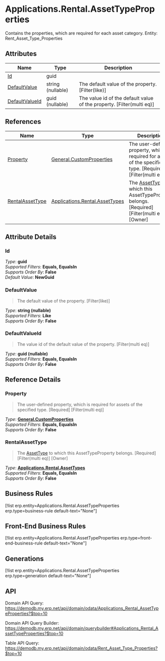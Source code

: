 # Applications.Rental.AssetTypeProperties

Contains the properties, which are required for each asset category. Entity: Rent_Asset_Type_Properties

## Attributes

| Name | Type | Description |
| ---- | ---- | --- |
| [Id](Applications.Rental.AssetTypeProperties.md#Id) | guid |  
| [DefaultValue](Applications.Rental.AssetTypeProperties.md#DefaultValue) | string (nullable) | The default value of the property. [Filter(like)] 
| [DefaultValueId](Applications.Rental.AssetTypeProperties.md#DefaultValueId) | guid (nullable) | The value id of the default value of the property. [Filter(multi eq)] 

## References

| Name | Type | Description |
| ---- | ---- | --- |
| [Property](Applications.Rental.AssetTypeProperties.md#Property) | [General.CustomProperties](General.CustomProperties.md) | The user-defined property, which is required for assets of the specified type. [Required] [Filter(multi eq)] |
| [RentalAssetType](Applications.Rental.AssetTypeProperties.md#RentalAssetType) | [Applications.Rental.AssetTypes](Applications.Rental.AssetTypes.md) | The [AssetType](Applications.Rental.AssetTypes.md) to which this AssetTypeProperty belongs. [Required] [Filter(multi eq)] [Owner] |


## Attribute Details

### Id

_Type_: **guid**  
_Supported Filters_: **Equals, EqualsIn**  
_Supports Order By_: **False**  
_Default Value_: **NewGuid**  

### DefaultValue

> The default value of the property. [Filter(like)]

_Type_: **string (nullable)**  
_Supported Filters_: **Like**  
_Supports Order By_: **False**  

### DefaultValueId

> The value id of the default value of the property. [Filter(multi eq)]

_Type_: **guid (nullable)**  
_Supported Filters_: **Equals, EqualsIn**  
_Supports Order By_: **False**  


## Reference Details

### Property

> The user-defined property, which is required for assets of the specified type. [Required] [Filter(multi eq)]

_Type_: **[General.CustomProperties](General.CustomProperties.md)**  
_Supported Filters_: **Equals, EqualsIn**  
_Supports Order By_: **False**  

### RentalAssetType

> The [AssetType](Applications.Rental.AssetTypes.md) to which this AssetTypeProperty belongs. [Required] [Filter(multi eq)] [Owner]

_Type_: **[Applications.Rental.AssetTypes](Applications.Rental.AssetTypes.md)**  
_Supported Filters_: **Equals, EqualsIn**  
_Supports Order By_: **False**  



## Business Rules

[!list erp.entity=Applications.Rental.AssetTypeProperties erp.type=business-rule default-text="None"]

## Front-End Business Rules

[!list erp.entity=Applications.Rental.AssetTypeProperties erp.type=front-end-business-rule default-text="None"]

## Generations

[!list erp.entity=Applications.Rental.AssetTypeProperties erp.type=generation default-text="None"]

## API

Domain API Query:
<https://demodb.my.erp.net/api/domain/odata/Applications_Rental_AssetTypeProperties?$top=10>

Domain API Query Builder:
<https://demodb.my.erp.net/api/domain/querybuilder#Applications_Rental_AssetTypeProperties?$top=10>

Table API Query:
<https://demodb.my.erp.net/api/domain/odata/Rent_Asset_Type_Properties?$top=10>

